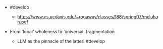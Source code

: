 - #develop
	- https://www.cs.ucdavis.edu/~rogaway/classes/188/spring07/mcluhan.pdf

- From 'local' wholeness to 'universal' fragmentation
	- LLM as the pinnacle of the latter! #develop

